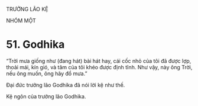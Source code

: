 TRƯỞNG LÃO KỆ

NHÓM MỘT

# 51. Godhika

“Trời mưa giống như (đang hát) bài hát hay, cái cốc nhỏ của tôi đã được lợp, thoải mái, kín gió, và tâm của tôi khéo được định tĩnh. Như vậy, này ông Trời, nếu ông muốn, ông hãy đổ mưa.”

Đại đức trưởng lão Godhika đã nói lời kệ như thế.

Kệ ngôn của trưởng lão Godhika.
